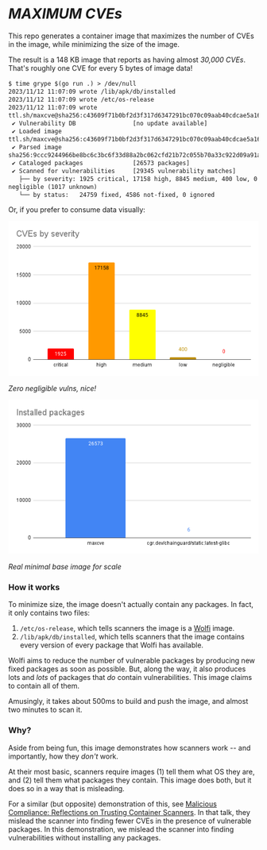 # _MAXIMUM CVEs_

This repo generates a container image that maximizes the number of CVEs in the image, while minimizing the size of the image.

The result is a 148 KB image that reports as having almost _30,000 CVEs_. That's roughly one CVE for every 5 bytes of image data!

```
$ time grype $(go run .) > /dev/null
2023/11/12 11:07:09 wrote /lib/apk/db/installed
2023/11/12 11:07:09 wrote /etc/os-release
2023/11/12 11:07:09 wrote ttl.sh/maxcve@sha256:c43609f71b0bf2d3f317d6347291bc070c09aab40cdcae5a16b723ea596620ab
 ✔ Vulnerability DB                [no update available]
 ✔ Loaded image                                                                ttl.sh/maxcve@sha256:c43609f71b0bf2d3f317d6347291bc070c09aab40cdcae5a16b723ea596620ab
 ✔ Parsed image                                                                              sha256:9ccc9244966be8bc6c3bc6f33d88a2bc062cfd21b72c055b70a33c922d09a91a
 ✔ Cataloged packages              [26573 packages]
 ✔ Scanned for vulnerabilities     [29345 vulnerability matches]
   ├── by severity: 1925 critical, 17158 high, 8845 medium, 400 low, 0 negligible (1017 unknown)
   └── by status:   24759 fixed, 4586 not-fixed, 0 ignored
```

Or, if you prefer to consume data visually:

![](severity.png)

_Zero negligible vulns, nice!_

![](installed.png)

_Real minimal base image for scale_

### How it works

To minimize size, the image doesn't actually contain any packages. In fact, it only contains two files:

1. `/etc/os-release`, which tells scanners the image is a [Wolfi](https://wolfi.dev) image.
1. `/lib/apk/db/installed`, which tells scanners that the image contains every version of every package that Wolfi has available.

Wolfi aims to reduce the number of vulnerable packages by producing new fixed packages as soon as possible. But, along the way, it also produces lots and _lots_ of packages that _do_ contain vulnerabilities. This image claims to contain all of them.

Amusingly, it takes about 500ms to build and push the image, and almost two minutes to scan it.

### Why?

Aside from being fun, this image demonstrates how scanners work -- and importantly, how they _don't_ work.

At their most basic, scanners require images (1) tell them what OS they are, and (2) tell them what packages they contain. This image does both, but it does so in a way that is misleading.

For a similar (but opposite) demonstration of this, see [Malicious Compliance: Reflections on Trusting Container Scanners](https://www.youtube.com/watch?v=9weGi0csBZM). In that talk, they mislead the scanner into finding fewer CVEs in the presence of vulnerable packages. In this demonstration, we mislead the scanner into finding vulnerabilities without installing any packages.

